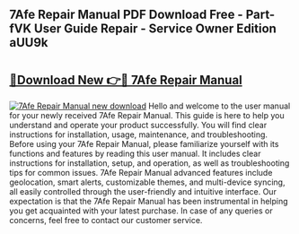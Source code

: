 ## 7Afe Repair Manual PDF Download Free - Part-fVK User Guide Repair - Service Owner Edition aUU9k

# <h2><a href="http://bc68846.oget.top/?id=7Afe+Repair+Manual">🔗Download New 👉🔴 7Afe Repair Manual</a></h2>

[![7Afe Repair Manual new download](https://i.imgur.com/5g1atiW.png)](http://bc68846.oget.top/?id=7Afe+Repair+Manual)
Hello and welcome to the user manual for your newly received 7Afe Repair Manual. This guide is here to help you understand and operate your product successfully. You will find clear instructions for installation, usage, maintenance, and troubleshooting. Before using your 7Afe Repair Manual, please familiarize yourself with its functions and features by reading this user manual. It includes clear instructions for installation, setup, and operation, as well as troubleshooting tips for common issues. 7Afe Repair Manual advanced features include geolocation, smart alerts, customizable themes, and multi-device syncing, all easily controlled through the user-friendly and intuitive interface. Our expectation is that the 7Afe Repair Manual has been instrumental in helping you get acquainted with your latest purchase. In case of any queries or concerns, feel free to contact our customer service.
